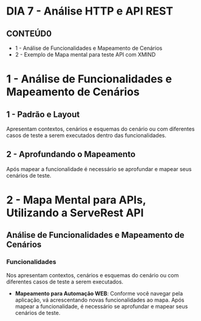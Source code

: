 # DIA 7 - Análise HTTP e API REST 

## CONTEÚD0

* 1 - Análise de Funcionalidades e Mapeamento de Cenários
* 2 - Exemplo de Mapa mental para teste API com XMIND

# 1 - Análise de Funcionalidades e Mapeamento de Cenários

## 1 - Padrão e Layout
Apresentam contextos, cenários e esquemas do cenário ou com diferentes casos de teste a serem executados dentro das funcionalidades.

## 2 - Aprofundando o Mapeamento
Após mapear a funcionalidade é necessário se aprofundar e mapear seus cenários de teste.

# 2 - Mapa Mental para APIs, Utilizando a ServeRest API

## Análise de Funcionalidades e Mapeamento de Cenários

### Funcionalidades
Nos apresentam contextos, cenários e esquemas do cenário ou com diferentes casos de teste a serem executados.

- **Mapeamento para Automação WEB**: 
Conforme você navegar pela aplicação, vá acrescentando novas funcionalidades ao mapa. Após mapear a funcionalidade, é necessário se aprofundar e mapear seus cenários de teste.

